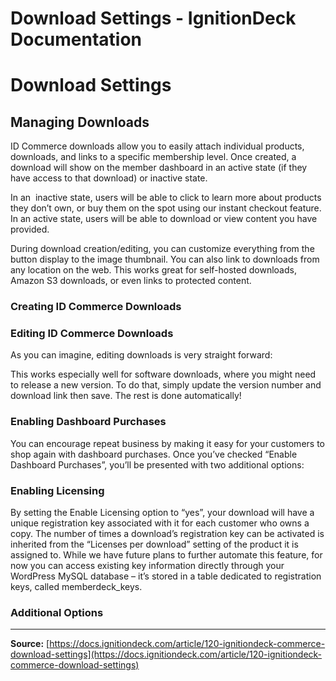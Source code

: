# Download Settings - IgnitionDeck Documentation

# Download Settings

[](javascript:window.print())
## Managing Downloads

ID Commerce downloads allow you to easily attach individual products, downloads, and links to a specific membership level. Once created, a  download will show on the member dashboard in an active state (if they have access to that download) or inactive state.

In an  inactive state, users will be able to click to learn more about products they don’t own, or buy them on the spot using our instant checkout feature. In an active state, users will be able to download or view content you have provided.

During download creation/editing, you can customize everything from the  button display to the image thumbnail. You can also link to downloads from any location on the web. This works great for self-hosted downloads, Amazon S3 downloads, or even links to protected content.

### Creating ID Commerce Downloads

### Editing ID Commerce Downloads

As you can imagine, editing downloads is very straight forward:

This works especially well for software downloads, where you might need to release a new version. To do that, simply update the version number and download link then save. The rest is done automatically!

### Enabling Dashboard Purchases

You can encourage repeat business by making it easy for your customers to shop again with dashboard purchases. Once you’ve checked “Enable Dashboard Purchases”, you’ll be presented with two additional options:

### Enabling Licensing

By setting the Enable Licensing option to “yes”, your download will have a unique registration key associated with it for each customer who owns a copy. The number of times a download’s registration key can be activated is inherited from the “Licenses per download” setting of the product it is assigned to. While we have future plans to further automate this feature, for now you can access existing key information directly through your WordPress MySQL database – it’s stored in a table dedicated to registration keys, called memberdeck_keys.

### Additional Options



---
**Source:** [https://docs.ignitiondeck.com/article/120-ignitiondeck-commerce-download-settings](https://docs.ignitiondeck.com/article/120-ignitiondeck-commerce-download-settings)
